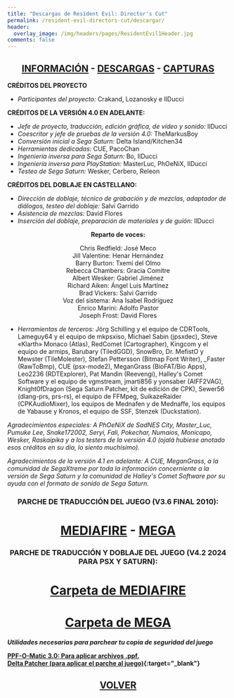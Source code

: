 ```yaml
---
title: "Descargas de Resident Evil: Director's Cut"
permalink: /resident-evil-directors-cut/descargar/
header:
  overlay_image: /img/headers/pages/ResidentEvil1Header.jpg
comments: false
---
```


<h2 style="text-align: center;"><strong><a href="/resident-evil-directors-cut/informacion/">INFORMACIÓN</a> - <a href="/resident-evil-directors-cut/descargar/">DESCARGAS</a> - <a href="/resident-evil-directors-cut/capturas/">CAPTURAS</a></strong></h2>

**CRÉDITOS DEL PROYECTO**
 - *Participantes del proyecto:* Crakand, Lozanosky e IlDucci

**CRÉDITOS DE LA VERSIÓN 4.0 EN ADELANTE:**
 - *Jefe de proyecto, traducción, edición gráfica, de vídeo y sonido:* IlDucci
 - *Coescritor y jefe de pruebas de la versión 4.0:* TheMarkusBoy
 - *Conversión inicial a Sega Saturn:* Delta Island/Kitchen34
 - *Herramientas dedicadas:* CUE, PacoChan
 - *Ingeniería inversa para Sega Saturn:* Bo, IlDucci
 - *Ingeniería inversa para PlayStation:* MasterLuc, PhOeNiX, IlDucci
 - *Testeo de Sega Saturn:* Wesker, Cerbero, Releon

**CRÉDITOS DEL DOBLAJE EN CASTELLANO:**
 - *Dirección de doblaje, técnico de grabación y de mezclas, adaptador de 
 diálogos, testeo del doblaje:* Salvi Garrido  
 - *Asistencia de mezclas:* David Flores  
 - *Inserción del doblaje, preparación de materiales y de guión:* IlDucci
 
<center>
<b>Reparto de voces:</b><br>

Chris Redfield: José Meco<br>
Jill Valentine: Henar Hernández<br>
Barry Burton: Txemi del Olmo<br>
Rebecca Chambers: Gracia Comitre<br>
Albert Wesker: Gabriel Jiménez<br>
Richard Aiken: Ángel Luis Martínez<br>
Brad Vickers: Salvi Garrido<br>
Voz del sistema: Ana Isabel Rodríguez<br>
Enrico Marini: Adolfo Pastor<br>
Joseph Frost: David Flores

</center>

 - *Herramientas de terceros:* Jörg Schilling y el equipo de CDRTools, Lameguy64 y el equipo de mkpsxiso, 
Michael Sabin (jpsxdec), Steve «Klarth» Monaco (Atlas), RedComet 
(Cartographer), Kingcom y el equipo de armips, Barubary (TiledGGD), SnowBro, 
Dr. MefistO y Mewster (TileMolester), Stefan Pettersson (Bitmap Font 
Writer), _Faster (RawToBmp), CUE (psx-mode2), MeganGrass (BioFAT/Bio Apps), 
Leo2236 (RDTExplorer), Pat Mandin (Reevengi), Halley's Comet Software y el 
equipo de vgmstream, jmarti856 y yonsaber (AIFF2VAG), Knight0fDragon (Sega 
Saturn Patcher, kit de edición de CPK), Sewer56 (dlang-prs, prs-rs), el 
equipo de FFMpeg, SuikazeRaider (CPKAudioMixer), los equipos de Mednafen y 
de Mednaffe, los equipos de Yabause y Kronos, el equipo de SSF, Stenzek 
(Duckstation).

*Agradecimientos especiales: A PhOeNiX de SadNES City, Master_Luc, Pumuke Lee, Snake172002, Seryi, Fali, 
Pokechar, Numaios, Monicapo, Wesker, Raskaipika y a los testers de la 
versión 4.0 (ojalá hubiese anotado esos créditos en su día, lo siento 
muchísimo).*

*Agradecimientos de la versión 4.1 en adelante:
A CUE, MeganGrass, a la comunidad de SegaXtreme por toda la información 
concerniente a la versión de Sega Saturn y la comunidad de Halley's Comet 
Software por su ayuda con el formato de sonido de Sega Saturn.*

<h3 style="text-align: center;">PARCHE DE TRADUCCIÓN DEL JUEGO (V3.6 FINAL 2010):</h3>

<h1 style="text-align: center;"><strong><a href="https://www.mediafire.com/file_premium/exxcw7d72j8anpe/REDC-V36.rar/file" target="_blank">MEDIAFIRE</a> - <a href="https://mega.nz/file/xF1VmbSb#ot3AJMmmRmIRHTQ3nYjEbA12HCJ-zZE_ItCpwhAgSN4" target="_blank">MEGA</a></strong></h1>

<h3 style="text-align: center;">PARCHE DE TRADUCCIÓN Y DOBLAJE DEL JUEGO (V4.2 2024 PARA PSX Y SATURN):</h3>

<h1 style="text-align: center;"><strong><a href="https://www.mediafire.com/folder/9rh9895tjhs01/REDC" target="_blank">Carpeta de MEDIAFIRE</a></strong></h1>

<h1 style="text-align: center;"><strong><a href="https://mega.nz/folder/hcdVmQLR#rTq2AVpd8NHbsfOgEk_8OA" target="_blank">Carpeta de MEGA</a></strong></h1>

_**Utilidades necesarias para parchear tu copia de seguridad del juego**_  

**[PPF-O-Matic 3.0: Para aplicar archivos .ppf.](https://www.romhacking.net/utilities/356/)**  
**[Delta Patcher (para aplicar el parche al juego)](https://github.com/marco-calautti/DeltaPatcher/releases){:target="_blank"}**

<h2 style="text-align: center;"><a href="/resident-evil-directors-cut/"><strong>VOLVER</strong></a></h2>



